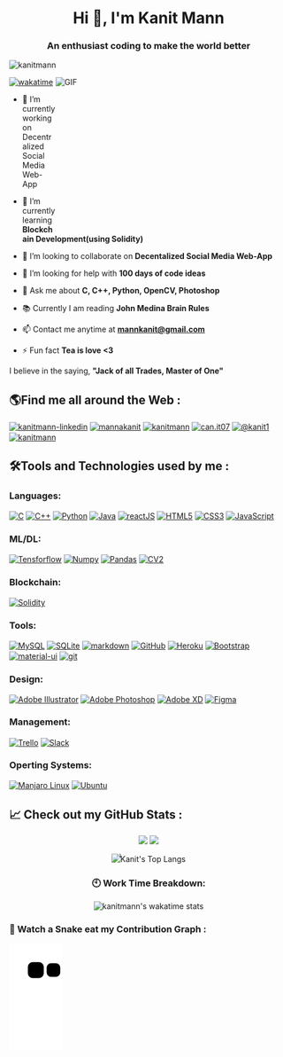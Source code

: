 
<h1 align="center">Hi 👋, I'm Kanit Mann</h1>
<h3 align="center">An enthusiast coding to make the world better</h3>

<p align="left"> <img src="https://komarev.com/ghpvc/?username=kanitmann" alt="kanitmann" /> </p>
<img align="right" alt="GIF" src="https://i.pinimg.com/originals/e4/26/70/e426702edf874b181aced1e2fa5c6cde.gif" width = "420" height = "280">

[![wakatime](https://wakatime.com/badge/user/c57af15b-b45a-4133-a1bf-3eaf1112645c.svg)](https://wakatime.com/@c57af15b-b45a-4133-a1bf-3eaf1112645c)

- 🔭 I’m currently working on Decentralized Social Media Web-App

- 🌱 I’m currently learning **Blockchain Development(using Solidity)**

- 👯 I’m looking to collaborate on **Decentalized Social Media Web-App**

- 🤔 I’m looking for help with **100 days of code ideas**

- 💬 Ask me about **C, C++, Python, OpenCV, Photoshop**

- 📚 Currently I am reading **John Medina Brain Rules**

- 📫 Contact me anytime at **mannkanit@gmail.com**

- ⚡ Fun fact **Tea is love <3**


I believe in the saying, **"Jack of all Trades, Master of One"** <br/>


  
  

## 🌎Find me all around the Web :

  

<p  float="left">

<a  href="https://linkedin.com/in/kanitmann"  target="blank"><img  align="center"  src="https://img.shields.io/badge/LinkedIn-0077B5?style=for-the-badge&logo=linkedin&logoColor=white"  alt="kanitmann-linkedin" /></a> <a  href="https://twitter.com/mannkanit"  target="blank"><img  align="center"  src="https://img.shields.io/badge/Twitter-1DA1F2?style=for-the-badge&logo=twitter&logoColor=white"  alt="mannakanit" /></a> <a  href="https://www.facebook.com/kanit.mann.5/"  target="blank"><img  align="center"  src="https://img.shields.io/badge/Facebook-1877F2?style=for-the-badge&logo=facebook&logoColor=white"  alt="kanitmann" /></a> <a  href="https://instagram.com/can.it07"  target="blank"><img  align="center"  src="https://img.shields.io/badge/Instagram-E4405F?style=for-the-badge&logo=instagram&logoColor=white"  alt="can.it07"/></a> <a  href="https://www.hackerearth.com/@kanit1"  target="blank"><img  align="center"  src="https://img.shields.io/badge/HackerEarth-%232C3454.svg?style=for-the-badge&logo=HackerEarth&logoColor=Blue"  alt="@kanit1"/></a> <a  href="https://www.hackerrank.com/kanitmann"  target="blank"><img  align="center"  src="https://img.shields.io/badge/-Hackerrank-2EC866?style=for-the-badge&logo=HackerRank&logoColor=white"  alt="kanitmann" /></a>

</p>

  
  

## 🛠Tools and Technologies used by me :

### Languages:

<p float="left">
<a  href="https://www.c.com/"  target="blank"><img  align="center"  src="https://img.shields.io/badge/C-E34C0?style=for-the-badge&logo=c&logoColor=white"  alt="C" /></a>
<a  href="https://www.cplusplus.com/"  target="blank"><img  align="center"  src="https://img.shields.io/badge/c++-%2300599C.svg?style=for-the-badge&logo=c%2B%2B&logoColor=white"  alt="C++" /></a>
<a  href="https://www.python.org/"  target="blank"><img  align="center"  src="https://img.shields.io/badge/Python-FFD43B?style=for-the-badge&logo=python&logoColor=darkgreen"  alt="Python" /></a>
<a  href="https://www.java.com/"  target="blank"><img  align="center"  src="https://img.shields.io/badge/Java-B07219?style=for-the-badge&logo=java&logoColor=white"  alt="Java" /></a>
<a href="https://reactjs.org/"  target="blank"><img  align="center"  src="https://img.shields.io/badge/React-20232A?style=for-the-badge&logo=react&logoColor=61DAFB"  alt="reactJS" /></a>
<a  href="https://html.com"  target="blank"><img  align="center"  src="https://img.shields.io/badge/HTML5-E34F26?style=for-the-badge&logo=html5&logoColor=white"  alt="HTML5" /></a>
<a  href="https://www.css.com/"  target="blank"><img  align="center"  src="https://img.shields.io/badge/CSS3-F34B7D?style=for-the-badge&logo=css3&logoColor=white"  alt="CSS3" /></a>
<a  href="https://www.javascript.com/"  target="blank"><img  align="center"  src="https://img.shields.io/badge/JavaScript-323330?style=for-the-badge&logo=javascript&logoColor=F7DF1E"  alt="JavaScript" /></a>
</p>

### ML/DL:
<p float="left">
<a  href="https://www.tensorflow.org/"  target="blank"><img  align="center"  src="https://img.shields.io/badge/TensorFlow-%23FF6F00.svg?style=for-the-badge&logo=TensorFlow&logoColor=white"  alt="Tensforflow" /></a>
<a  href="https://numpy.org/"  target="blank"><img  align="center"  src="https://img.shields.io/badge/numpy-%23013243.svg?style=for-the-badge&logo=numpy&logoColor=white"  alt="Numpy" /></a>
<a  href="https://pandas.pydata.org/"  target="blank"><img  align="center"  src="https://img.shields.io/badge/pandas-%23150458.svg?style=for-the-badge&logo=pandas&logoColor=white"  alt="Pandas" /></a>
<a  href="https://opencv.org/"  target="blank"><img  align="center"  src="https://img.shields.io/badge/opencv-%23white.svg?style=for-the-badge&logo=opencv&logoColor=white"  alt="CV2" /></a>
</p>

### Blockchain:

<a  href="https://soliditylang.org/"  target="blank"><img  align="center"  src="https://img.shields.io/badge/Solidity-e6e6e6?style=for-the-badge&logo=solidity&logoColor=black"  alt="Solidity" /></a>

### Tools: 
<p float="left">
<a  href="https://www.mysql.com/"  target="blank"><img  align="center"  src="https://img.shields.io/badge/MySQL-E34C0?style=for-the-badge&logo=mysql&logoColor=white"  alt="MySQL" /></a>
<a  href="https://www.sqlite.org/index.html"  target="blank"><img  align="center"  src="https://img.shields.io/badge/SQLite-07405E?style=for-the-badge&logo=sqlite&logoColor=white"  alt="SQLite" /></a>
<a  href=""  target="blank"><img  align="center"  src="https://img.shields.io/badge/Markdown-000000?style=for-the-badge&logo=markdown&logoColor=white"  alt="markdown" /></a>
<a  href="https://www.github.com/"  target="blank"><img  align="center"  src="https://img.shields.io/badge/GitHub-F29F35?style=for-the-badge&logo=github&logoColor=white"  alt="GitHub" /></a>
<a  href="https://www.heroku.com/"  target="blank"><img  align="center"  src="https://img.shields.io/badge/Heroku-430098?style=for-the-badge&logo=heroku&logoColor=white"  alt="Heroku" /></a>
<a  href="https://www.bootstrapcdn.com/"  target="blank"><img  align="center"  src="https://img.shields.io/badge/Bootstrap-563D7C?style=for-the-badge&logo=bootstrap&logoColor=white"  alt="Bootstrap" /></a>
<a  href="https://material-ui.com"  target="blank"><img  align="center"  src="https://img.shields.io/badge/Material--UI-0081CB?style=for-the-badge&logo=material-ui&logoColor=white"  alt="material-ui" /></a>
<a  href="https://git-scm.com"  target="blank"><img  align="center"  src="https://img.shields.io/badge/Git-F05032?style=for-the-badge&logo=git&logoColor=white"  alt="git" /></a>
</p>


### Design:
<p float="left">
<a  href="https://www.adobe.com/in/products/illustrator.html"  target="blank"><img  align="center"  src="https://img.shields.io/badge/adobeillustrator-%23FF9A00.svg?style=for-the-badge&logo=adobeillustrator&logoColor=white"  alt="Adobe Illustrator" /></a>
<a  href="https://www.adobe.com/products/photoshop.html"  target="blank"><img  align="center"  src="https://img.shields.io/badge/adobephotoshop-%2331A8FF.svg?style=for-the-badge&logo=adobephotoshop&logoColor=white"  alt="Adobe Photoshop" /></a>
<a  href="https://www.adobe.com/products/xd.html"  target="blank"><img  align="center"  src="https://img.shields.io/badge/Adobe%20XD-470137?style=for-the-badge&logo=Adobe%20XD&logoColor=#FF61F6"  alt="Adobe XD" /></a>
<a  href="https://www.figma.com/"  target="blank"><img  align="center"  src="https://img.shields.io/badge/figma-%23F24E1E.svg?style=for-the-badge&logo=figma&logoColor=white"  alt="Figma" /></a>
</p>

### Management: 
<p float="left">
<a  href="https://trello.com/en"  target="blank"><img  align="center"  src="https://img.shields.io/badge/Trello-%23026AA7.svg?style=for-the-badge&logo=Trello&logoColor=white"  alt="Trello" /></a> <a  href="https://slack.com/"  target="blank"><img  align="center"  src="https://img.shields.io/badge/Slack-4A154B?style=for-the-badge&logo=slack&logoColor=white"  alt="Slack" /></a>
</p>

### Operting Systems:
<p float="left">
<a  href="https://manjaro.org/"  target="blank"><img  align="center"  src="https://img.shields.io/badge/Manjaro-35BF5C?style=for-the-badge&logo=Manjaro&logoColor=white"  alt="Manjaro Linux" /></a>
<a  href="https://ubuntu.com/"  target="blank"><img  align="center"  src="https://img.shields.io/badge/Ubuntu-E95420?style=for-the-badge&logo=ubuntu&logoColor=white"  alt="Ubuntu" /></a>
</p>

  

## 📈 Check out my GitHub Stats :

<p  align="center">

<img  width="48%"  src="https://github-readme-stats.vercel.app/api?username=kanitmann&show_icons=true&theme=tokyonight" />

<img  width="48%"  src="https://github-readme-streak-stats.herokuapp.com/?user=kanitmann&theme=tokyonight" />

</p>

  <div align = "center" width = "48%">
  



![̽̀Kanit's Top Langs](https://github-readme-stats.vercel.app/api/top-langs/?layout=compact&username=kanitmann&theme=tokyonight)<br>
  
### 🕙 Work Time Breakdown:
![kanitmann's wakatime stats](https://github-readme-stats.vercel.app/api/wakatime?username=kanitmann&layout=compact&theme=tokyonight)
<br/>
</div>
  

### 🐍 Watch a Snake eat my Contribution Graph :

  


  

<!-- platane/snk works, it just puts it on a new branch -->

  

![kanitmann's snake gif](https://github.com/kanitmann/kanitmann/blob/output/github-contribution-grid-snake.svg)
